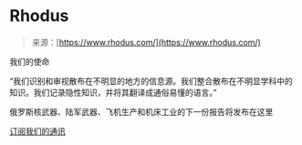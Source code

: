 <!--yml

category: 未分类

date: 2024-05-27 15:04:19

-->

# Rhodus

> 来源：[https://www.rhodus.com/](https://www.rhodus.com/)

我们的使命

“我们识别和审视散布在不明显的地方的信息源。我们整合散布在不明显学科中的知识。我们记录隐性知识，并将其翻译成通俗易懂的语言。”

俄罗斯核武器、陆军武器、飞机生产和机床工业的下一份报告将发布在这里

[订阅我们的通讯](https://rhodus.substack.com)
